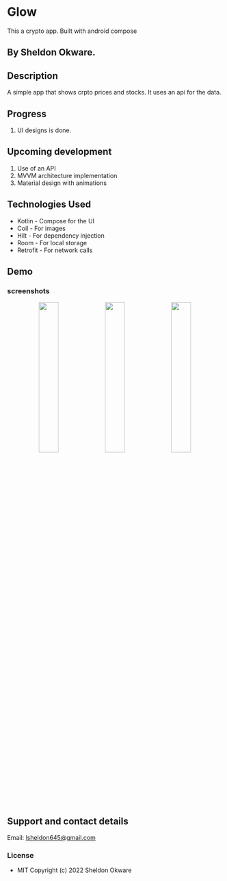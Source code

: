 # Glow
This a crypto app. Built with android compose

## By Sheldon Okware.

## Description
A simple app that shows crpto prices and stocks. It uses an api for the data.

## Progress
1. UI designs is done.

## Upcoming development
1. Use of an API
1. MVVM architecture implementation
2. Material design with animations

## Technologies Used
* Kotlin - Compose for the UI
* Coil - For images
* Hilt - For dependency injection
* Room - For local storage
* Retrofit - For network calls


## Demo
### screenshots
<p align="center">
<img src="https://user-images.githubusercontent.com/87479198/188953927-b204b1d3-7064-4042-af50-efe9b394b15d.png" width=30% height=30% >
<img src="https://user-images.githubusercontent.com/87479198/188952375-845d1f3e-76d8-4d76-b87f-9d031e4c9d08.png" width=30% height=30% >
<img src="https://user-images.githubusercontent.com/87479198/188952431-bb2e85b9-e1cc-41d6-a7d2-26ea1c36d2ec.png" width=30% height=30% >
</p>


## Support and contact details
Email: lsheldon645@gmail.com


### License
* MIT
Copyright (c) 2022 Sheldon Okware
